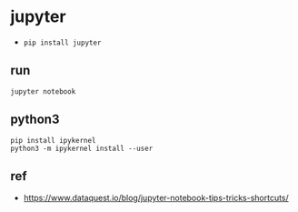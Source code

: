 # jupyter
* `pip install jupyter`

## run
```
jupyter notebook
```

## python3
```
pip install ipykernel
python3 -m ipykernel install --user
```


## ref
* https://www.dataquest.io/blog/jupyter-notebook-tips-tricks-shortcuts/
